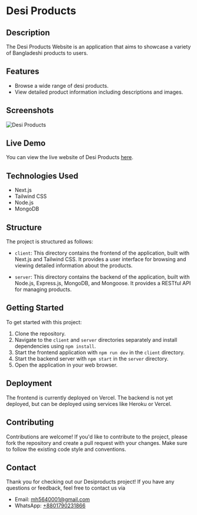 # Desi Products


## Description

The Desi Products Website is an application that aims to showcase a variety of Bangladeshi products to users.

## Features

- Browse a wide range of desi products.
- View detailed product information including descriptions and images.


## Screenshots

![Desi Products](https://i.ibb.co/6nJ988f/Screenshot-64.png)



## Live Demo

You can view the live website of Desi Products [here](https://desiproducts.vercel.app).

## Technologies Used

- Next.js
- Tailwind CSS
- Node.js
- MongoDB

## Structure

The project is structured as follows:

- `client`: This directory contains the frontend of the application, built with Next.js and Tailwind CSS. It provides a user interface for browsing and viewing detailed information about the products.

- `server`: This directory contains the backend of the application, built with Node.js, Express.js, MongoDB, and Mongoose. It provides a RESTful API for managing products.

## Getting Started

To get started with this project:

1. Clone the repository.
2. Navigate to the `client` and `server` directories separately and install dependencies using `npm install`.
3. Start the frontend application with `npm run dev` in the `client` directory.
4. Start the backend server with `npm start` in the `server` directory.
5. Open the application in your web browser.

## Deployment

The frontend is currently deployed on Vercel. The backend is not yet deployed, but can be deployed using services like Heroku or Vercel.

## Contributing

Contributions are welcome! If you'd like to contribute to the project, please fork the repository and create a pull request with your changes. Make sure to follow the existing code style and conventions.

## Contact

Thank you for checking out our Desiproducts project! 
If you have any questions or feedback, 
feel free to contact us via

- Email: [mh5640001@gmail.com](mailto:mh5640001@gmail.com)
- WhatsApp: [+8801790231866](https://wa.me/8801790231866)